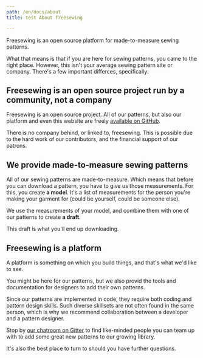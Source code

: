 ```yaml
---
path: /en/docs/about
title: test About freesewing

---
```

Freesewing is an open source platform for made-to-measure sewing patterns.

What that means is that if you are here for sewing patterns, you came to the right place.
However, this isn't your average sewing pattern site or company. 
There's a few important differces, specifically:

## Freesewing is an open source project run by a community, not a company

Freesewing is an open source project. 
All of our patterns, but also our platform and even this website are freely 
[available on GitHub](https://github.com/freesewing).

There is no company behind, or linked to, freesewing. 
This is possible due to the hard work of our contributors, and the financial support of our patrons.

## We provide made-to-measure sewing patterns

All of our sewing patterns are made-to-measure. Which means that before you can download a pattern,
you have to give us those measurements. For this, you create **a model**.
It's a list of measurements for the person you're making your garment for (could be yourself, could be someone else).

We use the measurements of your model, and combine them with one of our patterns to create **a draft**.

This draft is what you'll end up downloading. 

## Freesewing is a platform

A platform is something on which you build things, and that's what we'd like to see.

You might be here for our patterns, but we also provid the tools and documentation for 
designers to add their own patterns.

Since our patterns are implemented in code, they require both coding and pattern design skills.
Such diverse skillsets are not often found in the same person, which is why we recommend
collaboration between a developer and a pattern designer.

Stop by [our chatroom on Gitter](https://gitter.im/freesewing/freesewing) to find like-minded 
people you can team up with to add some great new patterns to our growing library.

It's also the best place to turn to should you have further questions.
